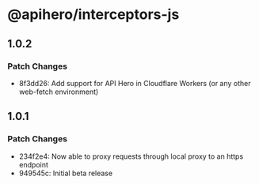 # @apihero/interceptors-js

## 1.0.2

### Patch Changes

- 8f3dd26: Add support for API Hero in Cloudflare Workers (or any other web-fetch environment)

## 1.0.1

### Patch Changes

- 234f2e4: Now able to proxy requests through local proxy to an https endpoint
- 949545c: Initial beta release
